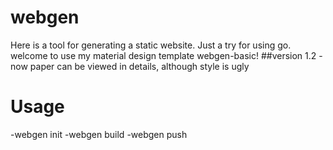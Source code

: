 # webgen
Here is a tool for generating a static website. Just a try for using go.
welcome to use my material design template webgen-basic!
##version 1.2
-now paper can be viewed in details, although style is ugly

# Usage
-webgen init
-webgen build
-webgen push
